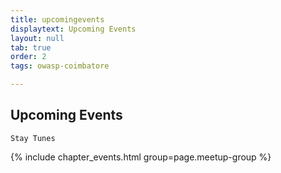 ```yaml
---
title: upcomingevents
displaytext: Upcoming Events
layout: null
tab: true
order: 2
tags: owasp-coimbatore

---
```


## Upcoming Events

`Stay Tunes`

{% include chapter_events.html group=page.meetup-group %}


